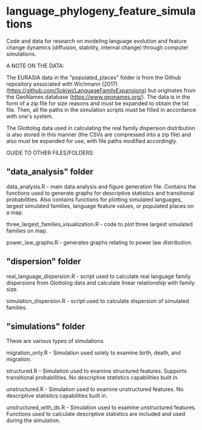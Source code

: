 # language_phylogeny_feature_simulations

Code and data for research on modeling language evolution and feature change dynamics (diffusion, stability, internal change) through computer simulations.

A NOTE ON THE DATA:

The EURASIA data in the "populated_places" folder is from the Github repository associated with Wichmann (2017) (https://github.com/Sokiwi/LanguageFamilyExpansions) but originates from the GeoNames database (https://www.geonames.org/). The data is in the form of a zip file for size reasons and must be expanded to obtain the txt file. Then, all file paths in the simulation scripts must be filled in accordance with one's system. 

The Glottolog data used in calculating the real family dispersion distribution is also stored in this manner (the CSVs are compressed into a zip file) and also must be expanded for use, with file paths modified accordingly.

GUIDE TO OTHER FILES/FOLDERS:

"data_analysis" folder
----------------------
data_analysis.R - main data analysis and figure generation file. Contains the functions used to generate graphs for descriptive statistics and transitional probabilities. Also contains functions for plotting simulated languages, largest simulated families, language feature values, or populated places on a map.

three_largest_families_visualization.R - code to plot three largest simulated families on map.

power_law_graphs.R - generates graphs relating to power law distribution.


"dispersion" folder
-------------------
real_language_dispersion.R - script used to calculate real language family dispersions from Glottolog data and calculate linear relationship with family size.

simulation_dispersion.R - script used to calculate dispersion of simulated families.  


"simulations" folder
--------------------
These are various types of simulations.

migration_only.R - Simulation used solely to examine birth, death, and migration.

structured.R - Simulation used to examine structured features. Supports transitional probabilities. No descriptive statistics capabilities built in.

unstructured.R - Simulation used to examine unstructured features. No descriptive statistics capabilities built in.

unstructured_with_ds.R - Simulation used to examine unstructured features. Functions used to calculate descriptive statistics are included and used during the simulation.
